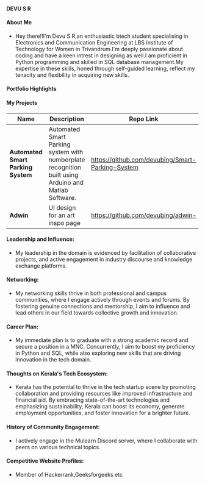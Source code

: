 #### DEVU S R

#### About Me

- Hey there!!I'm Devu S R,an enthusiastic btech student specialising in Electronics and Communication Engineering at LBS Institute of Technology for Women in Trivandrum.I'm deeply passionate about coding and have a keen intrest in designing as well.I am proficient in Python programming and skilled in SQL database management.My expertise in these skills, honed through self-guided learning, reflect my tenacity and flexibility in acquiring new skills.

#### Portfolio Highlights

#### My Projects

| Name                | Description                                                               | Repo Link    |                                                  |
|---------------------|---------------------------------------------------------------------------|------------------------------------------|----------------------------------------------------------------|
| **Automated Smart Parking System**  |Automated Smart Parking system with numberplate recognition built using Arduino and Matlab Software.| https://github.com/devubing/Smart-Parking-System   |        |
| **Adwin**   | UI design for an art inspo page| https://github.com/devubing/adwin-            |

#### Leadership and Influence:
- My leadership in the domain is evidenced by  facilitation of collaborative projects, and active engagement in industry discourse and knowledge exchange platforms.
#### Networking:

- My networking skills thrive in both professional and campus communities, where I engage actively through events and forums. By fostering genuine connections and mentorship, I aim to influence and lead others in our field towards collective growth and innovation.
#### Career Plan:

- My immediate plan is to graduate with a strong academic record and secure a position in a  MNC. Concurrently, I aim to boost my proficiency in Python and SQL, while also exploring new skills that are driving innovation in the tech domain.

#### Thoughts on Kerala's Tech Ecosystem:

- Kerala has the potential to thrive in the tech startup scene by promoting collaboration and providing resources like improved infrastructure and financial aid. By embracing state-of-the-art technologies and emphasizing sustainability, Kerala can boost its economy, generate employment opportunities, and foster innovation for a brighter future.

#### History of Community Engagement:
- I actively engage in the Mulearn Discord server, where I collaborate with peers on various technical topics.

#### Competitive Website Profiles:

- Member of Hackerrank,Geeksforgeeks etc




